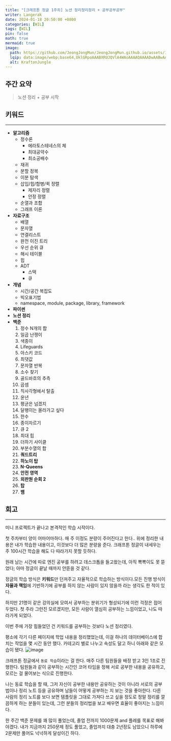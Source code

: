 ```yaml
---
title: "[크래프톤 정글 1주차] 노션 정리정리정리 + 공부공부공부"
writer: Langerak
date: 2024-01-18 20:50:00 +0800
categories: [WIL]
tags: [WIL]
pin: false
math: true
mermaid: true
image:
  path: https://github.com/JeongJongMun/JeongJongMun.github.io/assets/101979073/88b64f28-322b-4476-a127-61261bc78bf1
  lqip: data:image/webp;base64,UklGRpoAAABXRUJQVlA4WAoAAAAQAAAADwAABwAAQUxQSDIAAAARL0AmbZurmr57yyIiqE8oiG0bejIYEQTgqiDA9vqnsUSI6H+oAERp2HZ65qP/VIAWAFZQOCBCAAAA8AEAnQEqEAAIAAVAfCWkAALp8sF8rgRgAP7o9FDvMCkMde9PK7euH5M1m6VWoDXf2FkP3BqV0ZYbO6NA/VFIAAAA
  alt: KraftonJungle
---
```


## 주간 요약

> 노션 정리 + 공부 시작

## 키워드

---

- **알고리즘**
  - 정수론
    - 에라토스테네스의 체
    - 최대공약수
    - 최소공배수
  - 재귀
  - 분할 정복
  - 이분 탐색
  - 삽입/힙/합병/퀵 정렬
    - 제자리 정렬
    - 안정 정렬
  - 순열과 조합
  - 그래프 이론
- **자료구조**
  - 배열
  - 문자열
  - 연결리스트
  - 완전 이진 트리
  - 우선 순위 큐
  - 해시 테이블
  - 힙
  - ADT
    - 스택
    - 큐
- **개념**
  - 시간/공간 복잡도
  - 빅오표기법
  - namespace, module, package, library, framework
- **파이썬**
- **노션 정리**
- **백준**
  1. 정수 N개의 합
  2. 일곱 난쟁이
  3. 색종이
  4. Lifeguards
  5. 아스키 코드
  6. 최댓값
  7. 문자열 반복
  8. 소수 찾기
  9. 골드바흐의 추측
  10. 곱셈
  11. 직사각형에서 탈출
  12. 윤년
  13. 평균은 넘겠지
  14. 달팽이는 올라가고 싶다
  15. 한수
  16. 종이자르기
  17. 큐 2
  18. 최대 힙
  19. 더하기 사이클
  20. 부분수열의 합
  21. **쿼드트리**
  22. **하노이 탑**
  23. **N-Queens**
  24. **안전 영역**
  25. **외판원 순회 2**
  26. **탑**
  27. **뱀**

## 회고

---

미니 프로젝트가 끝나고 본격적인 학습 시작이다.

첫 주차부터 양이 어마어마하다. 매 주 이정도 분량이 주어진다고 한다.. 위에 정리한 내용은 내가 학습한 내용이고, 이것보다 더 많은 분량을 준다. 크래프톤 정글이 내세우는 주 100시간 학습을 해도 다 따라가지 못할 듯하다.

원래 남는 시간에 따로 엔진 공부를 하려고 데스크톱을 들고왔는데, 아직 뽁뽁이도 못 뜯었다; 아마 정글이 끝날 때까지 안뜯을 것 같다.

정글의 학습 방식은 **키워드**만 던져주고 자율적으로 학습하는 방식이다.모든 진행 방식이 **자율과 책임**에 기반하기에 공부를 하지 않는 사람이 있지 않을까 라는 생각도 한 적이 있다.

하지만 21명이 같은 강의실에 모여서 공부하는 분위기가 형성되기에 이런 걱정은 접어두었다. 첫 주라 그런진 모르겠지만, 모든 사람이 열심히 공부하는 느낌이었고, 나도 따라가게 되었다.

이번 주에 가장 힘들었던 건 키워드를 공부하는 것보다 노션 정리였다.

평소에 각기 다른 페이지에 학업 내용을 정리했었는데, 이걸 하나의 데이터베이스에 합치는 작업을 몇 시간 동안 했다. 카테고리 별로 나누고 속성도 달고 하니 아래와 같은 모습이 됐다.
![image](https://github.com/JeongJongMun/JeongJongMun.github.io/assets/101979073/852f9d01-e9b8-4b7c-af8e-78ee14ec66a0)

크래프톤 정글에서 `동료 학습`이라는 걸 한다. 매주 다른 팀원들을 배정 받고 3인 1조로 진행한다. 팀원들과 같이 공부하는 시간인 코어 타임을 정해 서로 공부한 내용을 공유하고, 모르는 걸 물어보는 식으로 진행한다.

나는 동료 학습을 할 때, 그저 자신이 공부한 내용만 공유하는 것이 아니라 서로의 공부법이나 정리 노트 등을 공유하며 남들이 어떻게 공부하는 지 보는 것을 좋아한다. 다른 사람의 정리 노트를 보다 보면 템플릿을 그대로 가져다 쓰고 싶을 정도로 정말 정리를 깔끔하게 하는 분들이 있는데, 그런 분들의 정리법을 보고 배우면 효율이 좋아지는 느낌이다.

한 주간 백준 문제를 꽤 많이 풀었는데, 졸업 전까지 1000문제 and 플레를 목표로 해봐야겠다. 내가 지금까지 250문제 정도 풀었고, 졸업까지 대충 2년정도 남았으니 하루에 2문제만 풀어도 넉넉하게 달성이긴 하다.
